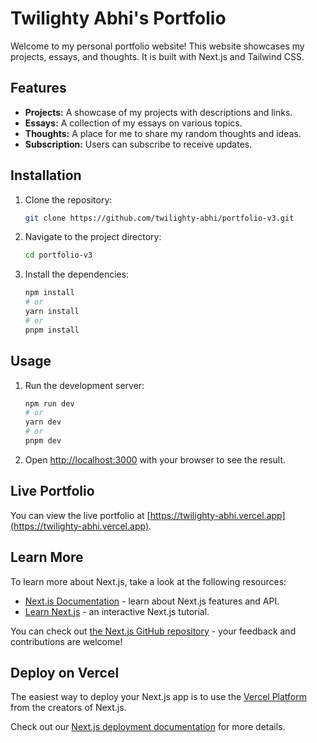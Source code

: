 # Twilighty Abhi's Portfolio

Welcome to my personal portfolio website! This website showcases my projects, essays, and thoughts. It is built with Next.js and Tailwind CSS.

## Features

-   **Projects:** A showcase of my projects with descriptions and links.
-   **Essays:** A collection of my essays on various topics.
-   **Thoughts:** A place for me to share my random thoughts and ideas.
-   **Subscription:** Users can subscribe to receive updates.

## Installation

1.  Clone the repository:

    ```bash
    git clone https://github.com/twilighty-abhi/portfolio-v3.git
    ```

2.  Navigate to the project directory:

    ```bash
    cd portfolio-v3
    ```

3.  Install the dependencies:

    ```bash
    npm install
    # or
    yarn install
    # or
    pnpm install
    ```

## Usage

1.  Run the development server:

    ```bash
    npm run dev
    # or
    yarn dev
    # or
    pnpm dev
    ```

2.  Open [http://localhost:3000](http://localhost:3000) with your browser to see the result.

## Live Portfolio

You can view the live portfolio at [https://twilighty-abhi.vercel.app](https://twilighty-abhi.vercel.app).

## Learn More

To learn more about Next.js, take a look at the following resources:

-   [Next.js Documentation](https://nextjs.org/docs) - learn about Next.js features and API.
-   [Learn Next.js](https://nextjs.org/learn) - an interactive Next.js tutorial.

You can check out [the Next.js GitHub repository](https://github.com/vercel/next.js) - your feedback and contributions are welcome!

## Deploy on Vercel

The easiest way to deploy your Next.js app is to use the [Vercel Platform](https://vercel.com/new?utm_medium=default-template&filter=next.js&utm_source=create-next-app&utm_campaign=create-next-app-readme) from the creators of Next.js.

Check out our [Next.js deployment documentation](https://nextjs.org/docs/app/building-your-application/deploying) for more details.
